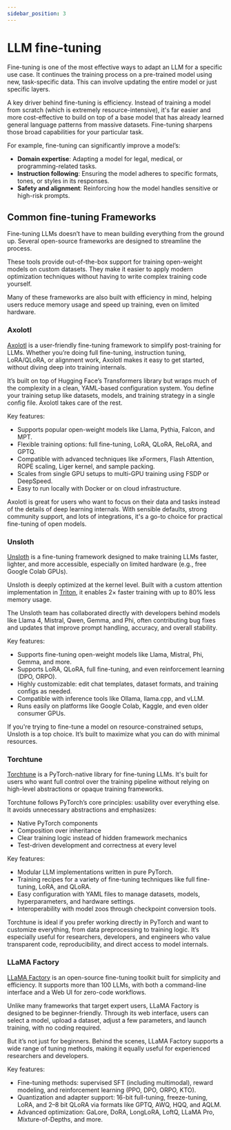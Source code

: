 ```yaml
---
sidebar_position: 3
---
```


# LLM fine-tuning

Fine-tuning is one of the most effective ways to adapt an LLM for a specific use case. It continues the training process on a pre-trained model using new, task-specific data. This can involve updating the entire model or just specific layers.

A key driver behind fine-tuning is efficiency. Instead of training a model from scratch (which is extremely resource-intensive), it's far easier and more cost-effective to build on top of a base model that has already learned general language patterns from massive datasets. Fine-tuning sharpens those broad capabilities for your particular task.

For example, fine-tuning can significantly improve a model’s:

- **Domain expertise**: Adapting a model for legal, medical, or programming-related tasks.
- **Instruction following**: Ensuring the model adheres to specific formats, tones, or styles in its responses.
- **Safety and alignment**: Reinforcing how the model handles sensitive or high-risk prompts.

## Common fine-tuning Frameworks

Fine-tuning LLMs doesn’t have to mean building everything from the ground up. Several open-source frameworks are designed to streamline the process.

These tools provide out-of-the-box support for training open-weight models on custom datasets. They make it easier to apply modern optimization techniques without having to write complex training code yourself.

Many of these frameworks are also built with efficiency in mind, helping users reduce memory usage and speed up training, even on limited hardware.

### Axolotl

[Axolotl](https://axolotl.ai/) is a user-friendly fine-tuning framework to simplify post-training for LLMs. Whether you’re doing full fine-tuning, instruction tuning, LoRA/QLoRA, or alignment work, Axolotl makes it easy to get started, without diving deep into training internals.

It’s built on top of Hugging Face’s Transformers library but wraps much of the complexity in a clean, YAML-based configuration system. You define your training setup like datasets, models, and training strategy in a single config file. Axolotl takes care of the rest.

Key features:

- Supports popular open-weight models like Llama, Pythia, Falcon, and MPT.
- Flexible training options: full fine-tuning, LoRA, QLoRA, ReLoRA, and GPTQ.
- Compatible with advanced techniques like xFormers, Flash Attention, ROPE scaling, Liger kernel, and sample packing.
- Scales from single GPU setups to multi-GPU training using FSDP or DeepSpeed.
- Easy to run locally with Docker or on cloud infrastructure.

Axolotl is great for users who want to focus on their data and tasks instead of the details of deep learning internals. With sensible defaults, strong community support, and lots of integrations, it's a go-to choice for practical fine-tuning of open models.

### Unsloth

[Unsloth](https://unsloth.ai/) is a fine-tuning framework designed to make training LLMs faster, lighter, and more accessible, especially on limited hardware (e.g., free Google Colab GPUs).

Unsloth is deeply optimized at the kernel level. Built with a custom attention implementation in [Triton](https://openai.com/index/triton), it enables 2× faster training with up to 80% less memory usage.

The Unsloth team has collaborated directly with developers behind models like Llama 4, Mistral, Qwen, Gemma, and Phi, often contributing bug fixes and updates that improve prompt handling, accuracy, and overall stability.

Key features:

- Supports fine-tuning open-weight models like Llama, Mistral, Phi, Gemma, and more.
- Supports LoRA, QLoRA, full fine-tuning, and even reinforcement learning (DPO, ORPO).
- Highly customizable: edit chat templates, dataset formats, and training configs as needed.
- Compatible with inference tools like Ollama, llama.cpp, and vLLM.
- Runs easily on platforms like Google Colab, Kaggle, and even older consumer GPUs.

If you're trying to fine-tune a model on resource-constrained setups, Unsloth is a top choice. It’s built to maximize what you can do with minimal resources.

### Torchtune

[Torchtune](https://github.com/pytorch/torchtune) is a PyTorch-native library for fine-tuning LLMs. It's built for users who want full control over the training pipeline without relying on high-level abstractions or opaque training frameworks.

Torchtune follows PyTorch’s core principles: usability over everything else. It avoids unnecessary abstractions and emphasizes:

- Native PyTorch components
- Composition over inheritance
- Clear training logic instead of hidden framework mechanics
- Test-driven development and correctness at every level

Key features:

- Modular LLM implementations written in pure PyTorch.
- Training recipes for a variety of fine-tuning techniques like full fine-tuning, LoRA, and QLoRA.
- Easy configuration with YAML files to manage datasets, models, hyperparameters, and hardware settings.
- Interoperability with model zoos through checkpoint conversion tools.

Torchtune is ideal if you prefer working directly in PyTorch and want to customize everything, from data preprocessing to training logic. It’s especially useful for researchers, developers, and engineers who value transparent code, reproducibility, and direct access to model internals.

### LLaMA Factory

[LLaMA Factory](https://github.com/hiyouga/LLaMA-Factory) is an open-source fine-tuning toolkit built for simplicity and efficiency. It supports more than 100 LLMs, with both a command-line interface and a Web UI for zero-code workflows.

Unlike many frameworks that target expert users, LLaMA Factory is designed to be beginner-friendly. Through its web interface, users can select a model, upload a dataset, adjust a few parameters, and launch training, with no coding required.

But it’s not just for beginners. Behind the scenes, LLaMA Factory supports a wide range of tuning methods, making it equally useful for experienced researchers and developers.

Key features:

- Fine-tuning methods: supervised SFT (including multimodal), reward modeling, and reinforcement learning (PPO, DPO, ORPO, KTO).
- Quantization and adapter support: 16-bit full-tuning, freeze-tuning, LoRA, and 2–8 bit QLoRA via formats like GPTQ, AWQ, HQQ, and AQLM.
- Advanced optimization: GaLore, DoRA, LongLoRA, LoftQ, LLaMA Pro, Mixture-of-Depths, and more.